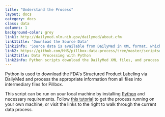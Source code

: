 ```yaml
---
title: "Understand the Process"
layout: docs
category: docs
class: data
columns: 1
background-color: grey
link1: http://dailymed.nlm.nih.gov/dailymed/about.cfm
link1title: 'Download the Source Data'
link1info: 'Source data is available from DailyMed in XML format, which provides data on prescription drugs. DailyMed is a service of the National Library of Medicine (NLM)'
link2: https://github.com/HHS/pillbox-data-process/tree/master/scripts#pillbox-data-process
link2title: Data Processing with Python
link2info: Python scripts download the DailyMed XML files, and process them into the JSON API and CSV.
---
```


Python is used to download the FDA's Structured Product Labeling via DailyMed and process the appropriate information from all files into intermediary files for Pillbox.

This script can be run on your local machine by installing [Python](http://www.python.org/) and necessary requirements. Follow [this tutorial](https://github.com/developmentseed/pillbox-data-api/wiki/_pages) to get the process running on your own machine, or visit the links to the right to walk through the current data process.
